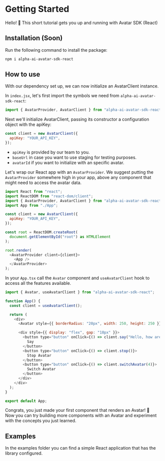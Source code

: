 # Getting Started

Hello! 👋 This short tutorial gets you up and running with Avatar SDK (React)

## Installation (Soon)

Run the following command to install the package:

```bash
npm i alpha-ai-avatar-sdk-react
```

## How to use

With our dependency set up, we can now initialize an AvatarClient instance.

In `index.jsx`, let's first import the symbols we need from `alpha-ai-avatar-sdk-react`:

```javascript
import { AvatarProvider, AvatarClient } from "alpha-ai-avatar-sdk-react";
```

Next we'll initialize AvatarClient, passing its constructor a configuration object with the apiKey:

```javascript
const client = new AvatarClient({
  apiKey: "YOUR_API_KEY",
});
```

- `apiKey` is provided by our team to you.
- `baseUrl` in case you want to use staging for testing purposes.
- `avatarId` if you want to initialize with an specific avatar.

Let's wrap our React app with an `AvatarProvider`. We suggest putting the `AvatarProvider` somewhere high in your app, above any component that might need to access the avatar data.

```javascript
import React from "react";
import ReactDOM from "react-dom/client";
import { AvatarProvider, AvatarClient } from "alpha-ai-avatar-sdk-react";
import App from "./App";

const client = new AvatarClient({
  apiKey: "YOUR_API_KEY",
});

const root = ReactDOM.createRoot(
  document.getElementById("root") as HTMLElement
);

root.render(
  <AvatarProvider client={client}>
    <App />
  </AvatarProvider>
);
```

In your `App.tsx` call the `Avatar` component and `useAvatarClient` hook to access all the features available.

```javascript
import { Avatar, useAvatarClient } from "alpha-ai-avatar-sdk-react";

function App() {
  const client = useAvatarClient();

  return (
    <div>
      <Avatar style={{ borderRadius: "20px", width: 250, height: 250 }} />

      <div style={{ display: "flex", gap: "10px" }}>
        <button type="button" onClick={() => client.say("Hello, how are you?")}>
          Say
        </button>
        <button type="button" onClick={() => client.stop()}>
          Stop Avatar
        </button>
        <button type="button" onClick={() => client.switchAvatar(4)}>
          Switch Avatar
        </button>
      </div>
    </div>
  );
}

export default App;
```

Congrats, you just made your first component that renders an Avatar! 🎉 Now you can try building more components with an Avatar and experiment with the concepts you just learned.

## Examples

In the examples folder you can find a simple React application that has the library configured.
